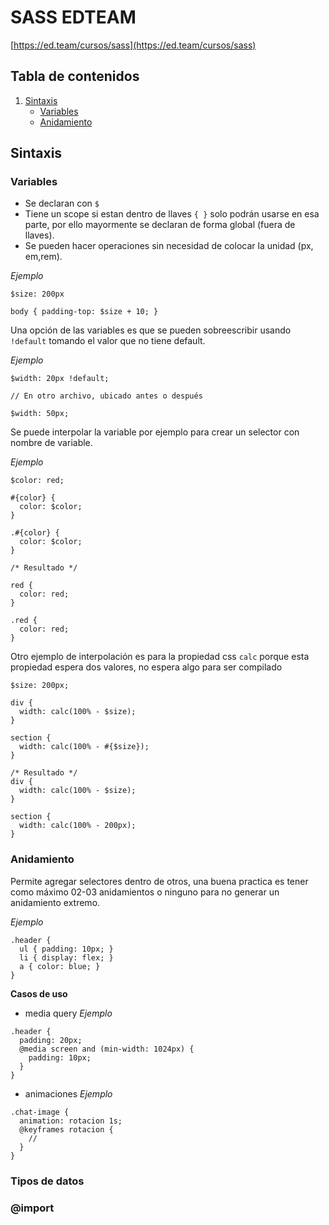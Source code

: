# SASS EDTEAM

[https://ed.team/cursos/sass](https://ed.team/cursos/sass)

## Tabla de contenidos

1. [Sintaxis](#Sintaxis)
    - [Variables](#Variables)
    - [Anidamiento](#Anidamiento)

## Sintaxis

### Variables
* Se declaran con `$`
* Tiene un scope si estan dentro de llaves `{ }` solo podrán usarse en esa parte, por ello mayormente se declaran de forma global (fuera de llaves). 
* Se pueden hacer operaciones sin necesidad de colocar la unidad (px, em,rem).

*Ejemplo*
~~~
$size: 200px

body { padding-top: $size + 10; }
~~~

Una opción de las variables es que se pueden sobreescribir usando `!default` tomando el valor que no tiene default.

*Ejemplo*
~~~
$width: 20px !default;

// En otro archivo, ubicado antes o después

$width: 50px;
~~~

Se puede interpolar la variable por ejemplo para crear un selector con nombre de variable. 

*Ejemplo*
~~~
$color: red;

#{color} {
  color: $color;
}

.#{color} {
  color: $color;
}

/* Resultado */

red {
  color: red;
}

.red {
  color: red;
}
~~~

Otro ejemplo de interpolación es para la propiedad css `calc` porque esta propiedad espera dos valores, no espera algo para ser compilado

~~~
$size: 200px;

div {
  width: calc(100% - $size);  
}

section {
  width: calc(100% - #{$size});  
}

/* Resultado */
div {
  width: calc(100% - $size);  
}

section {
  width: calc(100% - 200px);  
}

~~~

### Anidamiento

Permite agregar selectores dentro de otros, una buena practica es tener como máximo 02-03 anidamientos o ninguno para no generar un anidamiento extremo.

*Ejemplo*
~~~
.header {
  ul { padding: 10px; }
  li { display: flex; }
  a { color: blue; }
}
~~~

**Casos de uso**

* media query
*Ejemplo*
~~~
.header {
  padding: 20px;
  @media screen and (min-width: 1024px) {
    padding: 10px;
  }
}
~~~

* animaciones
*Ejemplo*
~~~
.chat-image {
  animation: rotacion 1s;
  @keyframes rotacion {
    //
  }
}
~~~


### Tipos de datos

### @import

## 
